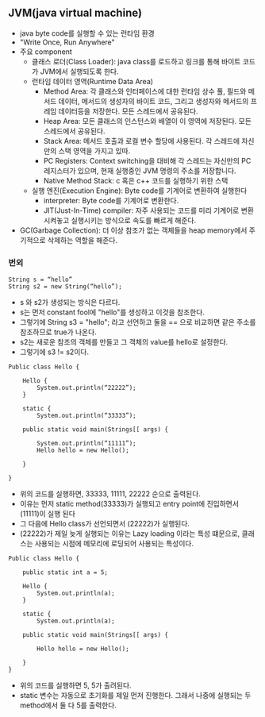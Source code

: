 ## JVM(java virtual machine)
- java byte code를 실행할 수 있는 런타임 환경
- "Write Once, Run Anywhere"
- 주요 component
    + 클래스 로더(Class Loader): java class를 로드하고 링크를 통해 바이트 코드가 JVM에서 실행되도록 한다.
    + 런타임 데이터 영역(Runtime Data Area)
        - Method Area: 각 클래스와 인터페이스에 대한 런타임 상수 풀, 필드와 메서드 데이터, 메서드의 생성자의 바이트 코드, 그리고 생성자와 메서드의 프레임 데이터등을 저장한다. 모든 스레드에서 공유된다.
        - Heap Area: 모든 클래스의 인스턴스와 배열이 이 영역에 저장된다. 모든 스레드에서 공유된다.
        - Stack Area: 메서드 호출과 로컬 변수 할당에 사용된다. 각 스레드에 자신만의 스택 영역을 가지고 있따.
        - PC Registers: Context switching을 대비해 각 스레드는 자신만의 PC 레지스터가 있으며, 현재 실행중인 JVM 명령의 주소를 저장합니다.
        - Native Method Stack: c 혹은 c++ 코드를 실행하기 위한 스택
    + 실행 엔진(Execution Engine): Byte code를 기계어로 변환하여 실행한다
        - interpreter: Byte code를 기계어로 변환한다.
        - JIT(Just-In-Time) compiler: 자주 사용되는 코드를 미리 기계어로 변환시켜놓고 실행시키는 방식으로 속도를 빠르게 해준다.
- GC(Garbage Collection): 더 이상 참조가 없는 객체들을 heap memory에서 주기적으로 삭제하는 역할을 해준다.

### 번외
```
String s = “hello”
String s2 = new String(“hello”);
```
- s 와 s2가 생성되는 방식은 다르다.
- s는 먼저 constant fool에 "hello"를 생성하고 이것을 참조한다.
- 그렇기에 String s3 = "hello"; 라고 선언하고 둘을 == 으로 비교하면 같은 주소를 참조하므로 true가 나온다.
- s2는 새로운 참조의 객체를 만들고 그 객체의 value를 hello로 설정한다.
- 그렇기에 s3 != s2이다.

```
Public class Hello {

	Hello {
		System.out.println(“22222”);
	}

	static {
		System.out.println(“33333”);
	
	public static void main(Strings[[ args) {

		System.out.println(“11111”);
		Hello hello = new Hello();

	}
	
}
```
- 위의 코드를 실행하면, 33333, 11111, 22222 순으로 출력된다.
- 이유는 먼저 static method(33333)가 실행되고 entry point에 진입하면서 (11111)이 실행 된다
- 그 다음에 Hello class가 선언되면서 (22222)가 실행된다.
- (22222)가 제일 늦게 실행되는 이유는 Lazy loading 이라는 특성 떄문으로, 클래스는 사용되는 시점에 메모리에 로딩되어 사용되는 특성이다.

```
Public class Hello {

	public static int a = 5;

	Hello {
		System.out.println(a);
	}

	static {
		System.out.println(a);
	
	public static void main(Strings[[ args) {

		Hello hello = new Hello();

	}	
} 
```
- 위의 코드를 실행하면 5, 5가 출려된다.
- static 변수는 자동으로 초기화를 제일 먼저 진행한다. 그래서 나중에 실행되는 두 method에서 둘 다 5를 출력한다. 
